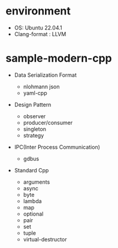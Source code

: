 # environment
  * OS: Ubuntu 22.04.1
  * Clang-format : LLVM

# sample-modern-cpp
  * Data Serialization Format 
    - nlohmann json
    - yaml-cpp
  
  * Design Pattern
    - observer
    - producer/consumer
    - singleton
    - strategy
  
  * IPC(Inter Process Communication)
    - gdbus
  
  * Standard Cpp
    - arguments
    - async
    - byte
    - lambda
    - map
    - optional
    - pair
    - set
    - tuple
    - virtual-destructor
